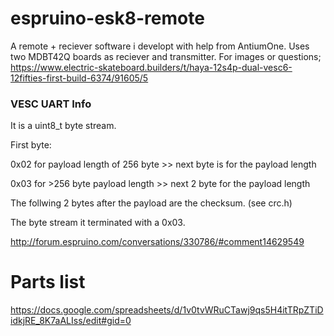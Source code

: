 # espruino-esk8-remote

A remote + reciever software i developt with help from AntiumOne. Uses two MDBT42Q boards as reciever and transmitter.
For images or questions; https://www.electric-skateboard.builders/t/haya-12s4p-dual-vesc6-12fifties-first-build-6374/91605/5

### VESC UART Info

It is a uint8_t byte stream.

First byte:

0x02 for payload length of 256 byte >> next byte is for the payload length

0x03 for >256 byte payload length >> next 2 byte for the payload length

The follwing 2 bytes after the payload are the checksum. (see crc.h)

The byte stream it terminated with a 0x03.

http://forum.espruino.com/conversations/330786/#comment14629549

# Parts list

https://docs.google.com/spreadsheets/d/1v0tvWRuCTawj9qs5H4itTRpZTiDidkjRE_8K7aALIss/edit#gid=0
